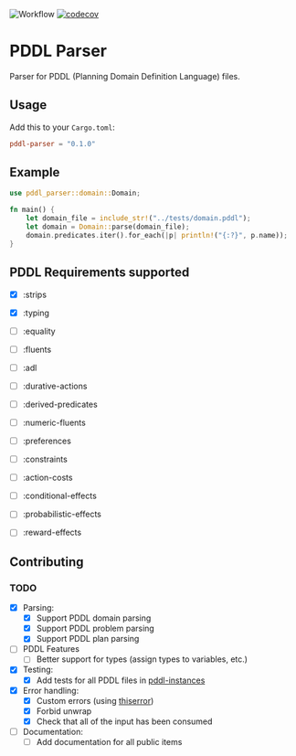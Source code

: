 ![Workflow](https://github.com/mrrobb/pddl-parser/actions/workflows/main.yml/badge.svg)
[![codecov](https://codecov.io/gh/MrRobb/pddl-parser/branch/nom/graph/badge.svg?token=2Q2DJWGE2H)](https://codecov.io/gh/MrRobb/pddl-parser)

# PDDL Parser

Parser for PDDL (Planning Domain Definition Language) files.

## Usage

Add this to your `Cargo.toml`:

```toml
pddl-parser = "0.1.0"
```

## Example

```rust
use pddl_parser::domain::Domain;

fn main() {
    let domain_file = include_str!("../tests/domain.pddl");
    let domain = Domain::parse(domain_file);
    domain.predicates.iter().for_each(|p| println!("{:?}", p.name));
}
```

## PDDL Requirements supported

- [x] :strips
- [x] :typing
- [ ] :equality
- [ ] :fluents
- [ ] :adl
- [ ] :durative-actions
- [ ] :derived-predicates
- [ ] :numeric-fluents
- [ ] :preferences
- [ ] :constraints
- [ ] :action-costs
- [ ] :conditional-effects
- [ ] :probabilistic-effects
- [ ] :reward-effects


## Contributing

### TODO

- [x] Parsing:
  - [x] Support PDDL domain parsing
  - [x] Support PDDL problem parsing
  - [x] Support PDDL plan parsing

- [ ] PDDL Features
  - [ ] Better support for types (assign types to variables, etc.)

- [x] Testing:
  - [x] Add tests for all PDDL files in [pddl-instances](https://github.com/potassco/pddl-instances)

- [x] Error handling:
  - [x] Custom errors (using [thiserror](https://crates.io/crates/thiserror))
  - [x] Forbid unwrap
  - [x] Check that all of the input has been consumed

- [ ] Documentation:
  - [ ] Add documentation for all public items